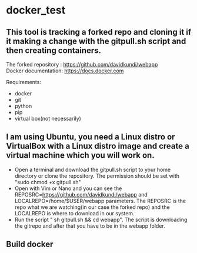 # docker_test

## This tool is tracking a forked repo and cloning it if it making a change with the gitpull.sh script and then creating containers.

The forked repository : https://github.com/davidkundi/webapp \
Docker documentation: https://docs.docker.com

Requirements: 
- docker
- git
- python
- pip
- virtual box(not necessarily)

## I am using Ubuntu, you need a Linux distro or VirtualBox with a Linux distro image and create a virtual machine which you will work on.

- Open a terminal and download the gitpull.sh script to your home directory or clone the repository. The permission should be set with "sudo chmod +x gitpull.sh"
- Open with Vim or Nano and you can see the REPOSRC=https://github.com/davidkundi/webapp and LOCALREPO=/home/$USER/webapp parameters. The REPOSRC is the repo what we are watching(in our case the forked repo) and the LOCALREPO is where to download in our system. 
- Run the script " sh gitpull.sh && cd webapp". The script is downloading the gitrepo and after that you have to be in the webapp folder.

## Build docker


